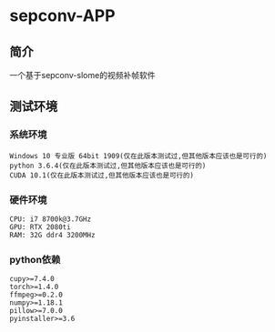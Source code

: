 # sepconv-APP

## 简介
一个基于sepconv-slome的视频补帧软件

## 测试环境
### 系统环境
```
Windows 10 专业版 64bit 1909(仅在此版本测试过,但其他版本应该也是可行的)
python 3.6.4(仅在此版本测试过,但其他版本应该也是可行的)
CUDA 10.1(仅在此版本测试过,但其他版本应该也是可行的)
```

### 硬件环境
```
CPU: i7 8700k@3.7GHz
GPU: RTX 2080ti
RAM: 32G ddr4 3200MHz
```

### python依赖
```
cupy>=7.4.0
torch>=1.4.0
ffmpeg>=0.2.0
numpy>=1.18.1
pillow>=7.0.0
pyinstaller>=3.6
```
